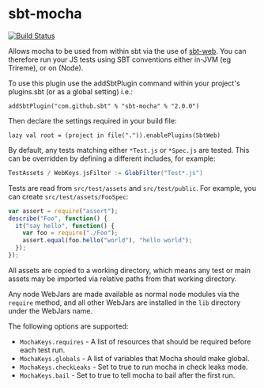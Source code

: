 sbt-mocha
=========

[![Build Status](https://github.com/sbt/sbt-mocha/actions/workflows/build-test.yml/badge.svg)](https://github.com/sbt/sbt-mocha/actions/workflows/build-test.yml)

Allows mocha to be used from within sbt via the use of [sbt-web](https://github.com/sbt/sbt-web). You can therefore run your JS tests using SBT conventions either in-JVM (eg Trireme), or on (Node).

To use this plugin use the addSbtPlugin command within your project's plugins.sbt (or as a global setting) i.e.:

    addSbtPlugin("com.github.sbt" % "sbt-mocha" % "2.0.0")

Then declare the settings required in your build file:

    lazy val root = (project in file(".")).enablePlugins(SbtWeb)

By default, any tests matching either `*Test.js` or `*Spec.js` are tested.  This can be overridden by defining a different includes, for example:

```scala
TestAssets / WebKeys.jsFilter := GlobFilter("Test*.js")
```

Tests are read from `src/test/assets` and `src/test/public`.  For example, you can create `src/test/assets/FooSpec`:

```js
var assert = require("assert");
describe("Foo", function() {
  it("say hello", function() {
    var foo = require("./Foo");
    assert.equal(foo.hello("world"), "hello world");
  });
});
```

All assets are copied to a working directory, which means any test or main assets may be imported via relative paths from that working directory.

Any node WebJars are made available as normal node modules via the `require` method, and all other WebJars are installed in the `lib` directory under the WebJars name.

The following options are supported:

* `MochaKeys.requires` - A list of resources that should be required before each test run.
* `MochaKeys.globals` - A list of variables that Mocha should make global.
* `MochaKeys.checkLeaks` - Set to true to run mocha in check leaks mode.
* `MochaKeys.bail` - Set to true to tell mocha to bail after the first run.
